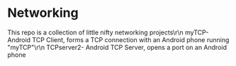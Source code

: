 # Networking
This repo is a collection of little nifty networking projects\r\n
myTCP- Android TCP Client, forms a TCP connection with an Android phone running "myTCP"\r\n
TCPserver2- Android TCP Server, opens a port on an Android phone   

